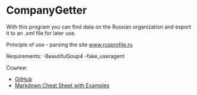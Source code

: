 # CompanyGetter
With this program you can find data on the Russian organization and export it to an .xml file for later use.

Principle of use - parsing the site www.rusprofile.ru

Requirements:
-BeautifulSoup4
-fake_useragent

Ссылки:
- [GitHub](https://github.com)
- [Markdown Cheat Sheet with Examples](https://www.markdownguide.org/extended-syntax/ "Маркдаун - шпаргалка")
